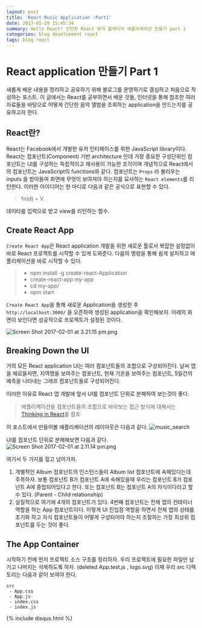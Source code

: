 ```yaml
---
layout: post
title: 'React Music Application :Part1'
date: 2017-01-29 15:45:34
summary: Hello React! 간단한 React 뮤직 플레이어 애플리케이션 만들기 part 1 
categories: blog development react
tags: blog react
---
```


React application 만들기 Part 1
==================

새롭게 배운 내용을 정리하고 공유하기 위해 블로그를 운영하기로 결심하고 처음으로 작성하는 포스트.
이 글에서는 React를 공부하면서 배운 것들, 인터넷을 통해 참조한 여러 자료들을 바탕으로 어떻게 간단한 음악 앨범을 조회하는 application을 만드는지를 공유하고자 한다.


React란?
-------------

React는 Facebook에서 개발한 유저 인터페이스를 위한 JavaScript library이다.
React는 컴포넌트(Component) 기반 architecture 인데 가장 중요한 구성단위인 컴포넌트는 UI를 구성하는 독립적이고 재사용이 가능한 조각이며 개념적으로 React에서의 컴포넌트는 JavaScript의 functions와 같다.
컴포넌트는 `Props` 라 불리우는 inputs 을 받아들여 화면에 무엇이 보여져야 하는지를 묘사하는 `React elements`를 리턴한다. 
이러한 아이디어는 한 마디로 다음과 같은 공식으로 표현할 수 있다.

> fn(d) = V.


데이타를 입력으로 받고 view를 리턴하는 함수.

Create React App
-------------
`Create React App`은 React application 개발을 위한 새로운 툴로서 복잡한 설정없이 바로 React 프로젝트를 시작할 수 있게 도와준다.
다음의 명령을 통해 쉽게 설치하고 애플리케이션을 바로 시작할 수 있다.

>- npm install -g create-react-Application
>- create-react-app my-app
>- cd my-app/
>- npm start

`Create React App`을 통해 새로운 Application을 생성한 후 `http://localhost:3000/` 을 오픈하여 생성된 application을 확인해보자.
아래의 화면이 보인다면 성공적으로 프로젝트가 설정된 것이다.

![](https://lh3.googleusercontent.com/EeKbF6zn5lnouSSdulf4uvRPqxxCEo75P-shtCF5Fh4aOb3A3Xsu7sbSsiitLfd-UggKlz3D5Q=s944 "Screen Shot 2017-02-01 at 3.21.15 pm.png")

Breaking Down the UI
-------------
거의 모든 React application UI는 여러 <span class="bg-dark-gray white">컴포넌트들의 조합</span>으로 구성되어진다. 
날씨 앱을 예로들자면, 지역명을 보여주는 컴포넌트, 현재 기온을 보여주는 컴포넌트, 5일간의 예측을 나타내는 그래프 컴포넌트들로 구성되어진다.

이러한 이유로 React 앱 개발에 앞서 UI를 컴포넌트 단위로 분해하여 보는것이 좋다.

> 애플리케이션을 컴포넌트들의 조합으로 바라보는 접근 방식에 대해서는 [Thinking in React](https://facebook.github.io/react/docs/thinking-in-react.html)를 참조

이 포스트에서 만들어볼 얘플리케이션의 레이아웃은 다음과 같다.
![](https://lh3.googleusercontent.com/ycAd5tgymot5yzEQ4s2fJP4-Om3z73NYEmRcsvt9JsaMYcLlMl4DCaqtCw8dbB1PFO4YdLFCLA=s944 "music_search")

UI를 컴포넌트 단위로 분해해보면 다음과 같다.
![](https://lh3.googleusercontent.com/JEYvOdX3ww3CAahxq4k3v1XBfA9h_4UXY9NINOrUlJgKL_pOfNORZN1WL9fBOjrFB_-TDu_A5w=s944 "Screen Shot 2017-02-01 at 2.11.14 pm.png")

여기서 두 가지를 짚고 넘어가자.

1. 개별적인 Album 컴포넌트의 인스턴스들이 Album list 컴포넌트에 속해있다는데 주목하자. 보통 컴포넌트 B가 컴포넌트 A에 속해있을때 우리는 컴포넌트 B가 컴포넌트 A에 중첩되어있다고 한다. 또는 컴포넌트 B는 컴포넌트 A의 자식이다라고 할 수 있다. (Parent - Child relationship)
2. 실질적으로 여기에 4개의 컴포넌트가 있다. 4번째 컴포넌트는 전체 앱의 컨테이너 역할을 하는 App 컴포넌트이다. 이렇게 UI 진입점 역할을 하면서 전체 앱의 상태를 초기화 하고 자식 컴포넌트들이 어떻게 구성되어야 하는지 조절하는 가장 최상위 컴포넌트를 두는 것이 좋다.

The App Container
-------------
시작하기 전에 먼저 프로젝트 소스 구조를 정리하자.
우리 프로젝트에 필요한 파일만 남기고 나머지는 삭제하도록 하자. (deleted App.test.js , logo.svg)
이제 우리 src 디렉토리는 다음과 같이 보여야 한다.

```
src
 - App.css
 - App.js
 - index.css
 - index.js
```


{% include disqus.html %}
